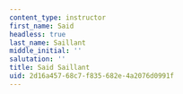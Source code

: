 ```yaml
---
content_type: instructor
first_name: Said
headless: true
last_name: Saillant
middle_initial: ''
salutation: ''
title: Said Saillant
uid: 2d16a457-68c7-f835-682e-4a2076d0991f
---
```

